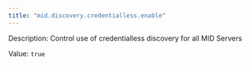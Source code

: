 ```yaml
---
title: "mid.discovery.credentialless.enable"
---
```


Description: Control use of credentialless discovery for all MID Servers

Value: `true`